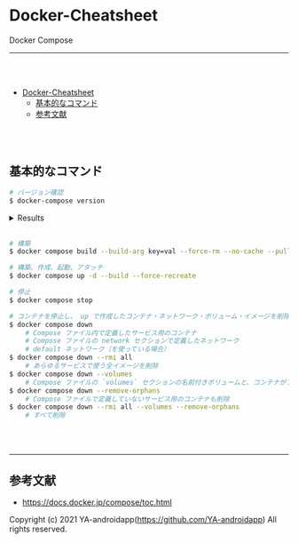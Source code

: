 <a id="markdown-docker-cheatsheet" name="docker-cheatsheet"></a>

# Docker-Cheatsheet

Docker Compose

---

<br><br>

<!-- TOC -->

- [Docker-Cheatsheet](#docker-cheatsheet)
  - [基本的なコマンド](#基本的なコマンド)
  - [参考文献](#参考文献)

<!-- /TOC -->

<br><br>

<a id="markdown-基本的なコマンド" name="基本的なコマンド"></a>

## 基本的なコマンド

```bash
# バージョン確認
$ docker-compose version
```

<details>
    <summary>Results</summary>

```bash
docker-compose version 1.29.2, build 5becea4c
docker-py version: 5.0.0
CPython version: 3.9.0
OpenSSL version: OpenSSL 1.1.1h  22 Sep 2020
```

</details>

<br>

```bash
# 構築
$ docker compose build --build-arg key=val --force-rm --no-cache --pull

# 構築、作成、起動、アタッチ
$ docker compose up -d --build --force-recreate

# 停止
$ docker compose stop

# コンテナを停止し、 up で作成したコンテナ・ネットワーク・ボリューム・イメージを削除
$ docker compose down
    # Compose ファイル内で定義したサービス用のコンテナ
    # Compose ファイルの network セクションで定義したネットワーク
    # default ネットワーク（を使っている場合）
$ docker compose down --rmi all
    # あらゆるサービスで使う全イメージを削除
$ docker compose down --volumes
    # Compose ファイルの `volumes` セクションの名前付きボリュームと、コンテナがアタッチしたアノニマス・ボリュームを削除
$ docker compose down --remove-orphans
    # Compose ファイルで定義していないサービス用のコンテナも削除
$ docker compose down --rmi all --volumes --remove-orphans
    # すべて削除

```

<br><br>

---

<a id="markdown-参考文献" name="参考文献"></a>

## 参考文献

- https://docs.docker.jp/compose/toc.html

Copyright (c) 2021 YA-androidapp(https://github.com/YA-androidapp) All rights reserved.

